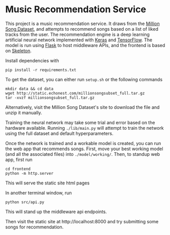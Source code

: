 # Music Recommendation Service

This project is a music recommendation service. It draws from the [Million Song Dataset](https://labrosa.ee.columbia.edu/millionsong/), and attempts to recommend songs based on a list of liked tracks from the user. The recommendation engine is a deep learning artificial neural network implemented with [Keras](https://keras.io/) and [TensorFlow](https://github.com/tensorflow/tensorflow). The model is run using [Flask](https://github.com/pallets/flask/) to host middleware APIs, and the frontend is based on [Skeleton](http://getskeleton.com/).

Install dependencies with 
```
pip install -r requirements.txt
```

To get the dataset, you can either run ```setup.sh``` or the following commands
```
mkdir data && cd data
wget http://static.echonest.com/millionsongsubset_full.tar.gz
tar -xvzf millionsongsubset_full.tar.gz
```
Alternatively, visit the Million Song Dataset's site to download the file and unzip it manually.

Training the neural network may take some trial and error based on the hardware available. Running 
```./lib/main.py``` will attempt to train the network using the full dataset and default hyperparameters.

Once the network is trained and a workable model is created, you can run the web app that recommends songs. First, move your best working model (and all the associated files) into ```./model/working/```. Then, to standup web app, first run 
```
cd frontend
python -m http.server
```
This will serve the static site html pages

In another terminal window, run
```
python src/api.py
```
This will stand up the middleware api endpoints.

Then visit the static site at http://localhost:8000 and try submitting some songs for recommendation.
